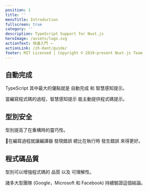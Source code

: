 ```yaml
---
position: 1
title: ''
menuTitle: Introduction
fullscreen: true
category: ''
description: TypeScript Support for Nuxt.js
heroImage: /assets/logo.svg
actionText: 快速入門 →
actionLink: /zh-Hant/guide/
footer: MIT Licensed | Copyright © 2019-present Nuxt.js Team
---
```


<div class="features">
  <div class="feature">
    <h2>自動完成</h2>
    <p>TypeScript 其中最大的優點就是 自動完成 和 智慧感知提示。
    <p>當編寫程式碼的過程，智慧感知提示 能主動提供程式碼提示。</p>
  </div>
  <div class="feature">
    <h2>型別安全</h2>
    <p>型別提高了在重構時的靈巧性。</p>
    <p>在編寫過程就讓編譯器 發現錯誤 總比在執行時 發生錯誤 來得更好。</p>
  </div>
  <div class="feature">
    <h2>程式碼品質</h2>
    <p>型別可以增強程式碼的 品質 以及 可理解性。</p>
    <p>諸多大型團隊 (Google，Microsoft 和 Facebook) 持續驗證這個結論。</p>
  </div>
</div>
